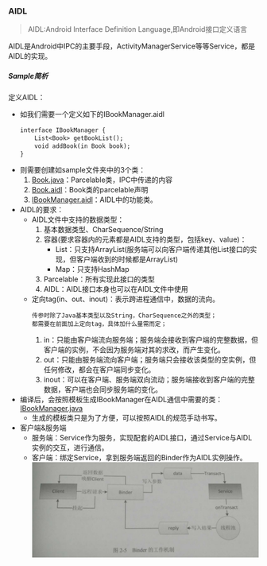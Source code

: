 ### AIDL

> AIDL:Android Interface Definition Language,即Android接口定义语言

AIDL是Android中IPC的主要手段，ActivityManagerService等等Service，都是AIDL的实现。

##### Sample简析

定义AIDL：
* 如我们需要一个定义如下的IBookManager.aidl
    ```
    interface IBookManager {
        List<Book> getBookList();
        void addBook(in Book book);
    }
    ```
* 则需要创建如sample文件夹中的3个类：
    1. [Book.java](sample/Book.kt)：Parcelable类，IPC中传递的内容
    2. [Book.aidl](sample/Book.aidl)：Book类的parcelable声明
    3. [IBookManager.aidl](sample/IBookManager.aidl)：AIDL中的功能类。
* AIDL的要求：
    * AIDL文件中支持的数据类型：
        1. 基本数据类型、CharSequence/String
        2. 容器(要求容器内的元素都是AIDL支持的类型，包括key、value)：
            * List：只支持ArrayList(服务端可以向客户端传递其他List接口的实现，但客户端收到的时候都是ArrayList)
            * Map：只支持HashMap
        3. Parcelable：所有实现此接口的类型
        4. AIDL：AIDL接口本身也可以在AIDL文件中使用
    * 定向tag(in、out、inout)：表示跨进程通信中，数据的流向。
        ```
        传参时除了Java基本类型以及String，CharSequence之外的类型；
        都需要在前面加上定向tag，具体加什么量需而定；
        ```
        1. in：只能由客户端流向服务端；服务端会接收到客户端的完整数据，但客户端的实例，不会因为服务端对其的求改，而产生变化。
        2. out：只能由服务端流向客户端；服务端只会接收该类型的空实例，但任何修改，都会在客户端同步变化。
        3. inout：可以在客户端、服务端双向流动；服务端接收到客户端的完整数据，客户端也会同步服务端的变化。
* 编译后，会按照模板生成IBookManager在AIDL通信中需要的类：[IBookManager.java](sample/IBookManager.java)
    * 生成的模板类只是为了方便，可以按照AIDL的规范手动书写。
* 客户端&服务端
    * 服务端：Service作为服务，实现配套的AIDL接口，通过Service与AIDL实例的交互，进行通信。
    * 客户端：绑定Service，拿到服务端返回的Binder作为AIDL实例操作。
![Binder机制简析](img/AIDL_Binder.png)